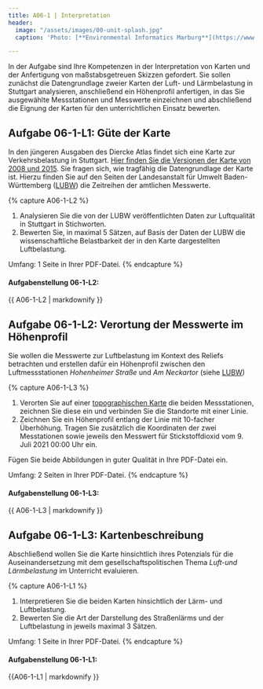 ```yaml
---
title: A06-1 | Interpretation
header:
  image: "/assets/images/00-unit-splash.jpg"
  caption: 'Photo: [**Environmental Informatics Marburg**](https://www.flickr.com/environmentalinformatics-marburg/)'

---
```


In der Aufgabe sind Ihre Kompetenzen in der Interpretation von Karten und der Anfertigung von maßstabsgetreuen Skizzen gefordert. Sie sollen zunächst die Datengrundlage zweier Karten der Luft- und Lärmbelastung in Stuttgart analysieren, anschließend ein Höhenprofil anfertigen, in das Sie ausgewählte Messstationen und Messwerte einzeichnen und abschließend die Eignung der Karten für den unterrichtlichen Einsatz bewerten.



## Aufgabe 06-1-L1: Güte der Karte

In den jüngeren Ausgaben des Diercke Atlas findet sich eine Karte zur Verkehrsbelastung in Stuttgart. [Hier finden Sie die Versionen der Karte von 2008 und 2015](https://ilias.uni-marburg.de/goto.php?target=file_2514998_download&client_id=UNIMR). Sie fragen sich, wie tragfähig die Datengrundlage der Karte ist. Hierzu finden Sie auf den Seiten der Landesanstalt für Umwelt Baden-Württemberg ([LUBW](https://www.lubw.baden-wuerttemberg.de/aktuelle-messwerte)) die Zeitreihen der amtlichen Messwerte.

{% capture A06-1-L2 %}

1.  Analysieren Sie die von der LUBW veröffentlichten Daten zur Luftqualität in Stuttgart in Stichworten.
1.  Bewerten Sie, in maximal 5 Sätzen, auf Basis der Daten der LUBW die wissenschaftliche Belastbarkeit der in den Karte dargestellten Luftbelastung.

Umfang: 1 Seite in Ihrer PDF-Datei.
{% endcapture %}

<div class="notice--success">
  <h4 class="no_toc">Aufgabenstellung 06-1-L2:</h4>
  {{ A06-1-L2 | markdownify }}
</div>



## Aufgabe 06-1-L2: Verortung der Messwerte im Höhenprofil

Sie wollen die Messwerte zur Luftbelastung im Kontext des Reliefs betrachten und erstellen dafür ein Höhenprofil zwischen den Luftmessstationen *Hohenheimer Straße* und *Am Neckartor* (siehe [LUBW](https://www.lubw.baden-wuerttemberg.de/aktuelle-messwerte))

{% capture A06-1-L3 %}

1.  Verorten Sie auf einer [topographischen Karte](https://ilias.uni-marburg.de/goto.php?target=file_2515001_download&client_id=UNIMR) die beiden Messstationen, zeichnen Sie diese ein und verbinden Sie die Standorte mit einer Linie.
1.  Zeichnen Sie ein Höhenprofil entlang der Linie mit 10-facher Überhöhung. Tragen Sie zusätzlich die Koordinaten der zwei Messtationen sowie jeweils den Messwert für Stickstoffdioxid vom 9. Juli 2021 00:00 Uhr ein.

Fügen Sie beide Abbildungen in guter Qualität in Ihre PDF-Datei ein.


Umfang: 2 Seiten in Ihrer PDF-Datei.
{% endcapture %}
<div class="notice--success">
  <h4 class="no_toc">Aufgabenstellung 06-1-L3:</h4>
  {{ A06-1-L3 | markdownify }}
</div>



## Aufgabe 06-1-L3: Kartenbeschreibung
Abschließend wollen Sie die Karte hinsichtlich ihres Potenzials für die Auseinandersetzung mit dem gesellschaftspolitischen Thema *Luft-und Lärmbelastung* im Unterricht evaluieren.


{% capture A06-1-L1 %}

1.  Interpretieren Sie die beiden Karten hinsichtlich der Lärm- und Luftbelastung.
1.  Bewerten Sie die Art der Darstellung des Straßenlärms und der Luftbelastung in jeweils maximal 3 Sätzen.

Umfang: 1 Seite in Ihrer PDF-Datei.
{% endcapture %}

<div class="notice--success">
  <h4 class="no_toc">Aufgabenstellung 06-1-L1:</h4>
  {{A06-1-L1 | markdownify }}
</div>
